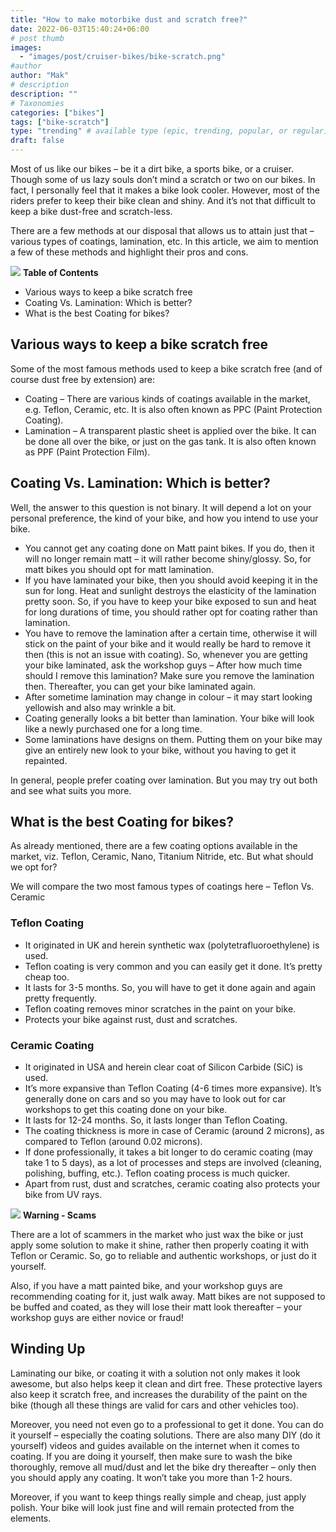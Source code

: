 ```yaml
---
title: "How to make motorbike dust and scratch free?"
date: 2022-06-03T15:40:24+06:00
# post thumb
images:
  - "images/post/cruiser-bikes/bike-scratch.png"
#author
author: "Mak"
# description
description: ""
# Taxonomies
categories: ["bikes"]
tags: ["bike-scratch"]
type: "trending" # available type (epic, trending, popular, or regular)
draft: false
---
```


Most of us like our bikes – be it a dirt bike, a sports bike, or a cruiser. Though some of us lazy souls don’t mind a scratch or two on our bikes. In fact, I personally feel that it makes a bike look cooler. 
However, most of the riders prefer to keep their bike clean and shiny. And it’s not that difficult to keep a bike dust-free and scratch-less. 

There are a few methods at our disposal that allows us to attain just that – various types of coatings, lamination, etc. In this article, we aim to mention a few of these methods and highlight their pros and cons. 

<div class="toc-mak">
<img src="../../images/pencil.png">
<b>Table of Contents</b>
<ul>
<li>Various ways to keep a bike scratch free</li>
<li>Coating Vs. Lamination: Which is better?</li>
<li>What is the best Coating for bikes?</li>
</ul>
</div>

## Various ways to keep a bike scratch free

Some of the most famous methods used to keep a bike scratch free (and of course dust free by extension) are:
* Coating – There are various kinds of coatings available in the market, e.g. Teflon, Ceramic, etc. It is also often known as PPC (Paint Protection Coating).
* Lamination – A transparent plastic sheet is applied over the bike. It can be done all over the bike, or just on the gas tank. It is also often known as PPF (Paint Protection Film).


## Coating Vs. Lamination: Which is better?

Well, the answer to this question is not binary. It will depend a lot on your personal preference, the kind of your bike, and how you intend to use your bike. 
* You cannot get any coating done on Matt paint bikes. If you do, then it will no longer remain matt – it will rather become shiny/glossy. So, for matt bikes you should opt for matt lamination. 
* If you have laminated your bike, then you should avoid keeping it in the sun for long. Heat and sunlight destroys the elasticity of the lamination pretty soon. So, if you have to keep your bike exposed to sun and heat for long durations of time, you should rather opt for coating rather than lamination. 
* You have to remove the lamination after a certain time, otherwise it will stick on the paint of your bike and it would really be hard to remove it then (this is not an issue with coating). So, whenever you are getting your bike laminated, ask the workshop guys – After how much time should I remove this lamination? Make sure you remove the lamination then. Thereafter, you can get your bike laminated again. 
* After sometime lamination may change in colour – it may start looking yellowish and also may wrinkle a bit. 
* Coating generally looks a bit better than lamination. Your bike will look like a newly purchased one for a long time. 
* Some laminations have designs on them. Putting them on your bike may give an entirely new look to your bike, without you having to get it repainted. 

In general, people prefer coating over lamination. But you may try out both and see what suits you more. 


## What is the best Coating for bikes? 

As already mentioned, there are a few coating options available in the market, viz. Teflon, Ceramic, Nano, Titanium Nitride, etc. But what should we opt for?

We will compare the two most famous types of coatings here – Teflon Vs. Ceramic

### Teflon Coating

* It originated in UK and herein synthetic wax (polytetrafluoroethylene) is used. 
* Teflon coating is very common and you can easily get it done. It’s pretty cheap too. 
* It lasts for 3-5 months. So, you will have to get it done again and again pretty frequently. 
* Teflon coating removes minor scratches in the paint on your bike. 
* Protects your bike against rust, dust and scratches. 

### Ceramic Coating

* It originated in USA and herein clear coat of Silicon Carbide (SiC) is used. 
* It’s more expansive than Teflon Coating (4-6 times more expansive). It’s generally done on cars and so you may have to look out for car workshops to get this coating done on your bike. 
* It lasts for 12-24 months. So, it lasts longer than Teflon Coating. 
* The coating thickness is more in case of Ceramic (around 2 microns), as compared to Teflon (around 0.02 microns).
* If done professionally, it takes a bit longer to do ceramic coating (may take 1 to 5 days), as a lot of processes and steps are involved (cleaning, polishing, buffing, etc.). Teflon coating process is much quicker. 
* Apart from rust, dust and scratches, ceramic coating also protects your bike from UV rays. 

<div class="danger-mak">
  <img src="../../../images/warning.png">
  <b>Warning - Scams</b><br>

There are a lot of scammers in the market who just wax the bike or just apply some solution to make it shine, rather then properly coating it with Teflon or Ceramic. So, go to reliable and authentic workshops, or just do it yourself. 

Also, if you have a matt painted bike, and your workshop guys are recommending coating for it, just walk away. Matt bikes are not supposed to be buffed and coated, as they will lose their matt look thereafter – your workshop guys are either novice or fraud! 
</div>


## Winding Up

Laminating our bike, or coating it with a solution not only makes it look awesome, but also helps keep it clean and dirt free. These protective layers also keep it scratch free, and increases the durability of the paint on the bike (though all these things are valid for cars and other vehicles too).

Moreover, you need not even go to a professional to get it done. You can do it yourself – especially the coating solutions. There are also many DIY (do it yourself) videos and guides available on the internet when it comes to coating.  If you are doing it yourself, then make sure to wash the bike thoroughly, remove all mud/dust and let the bike dry thereafter – only then you should apply any coating. It won’t take you more than 1-2 hours. 

Moreover, if you want to keep things really simple and cheap, just apply polish. Your bike will look just fine and will remain protected from the elements. 

